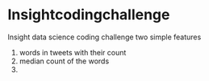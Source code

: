 # Insightcodingchallenge
Insight data science coding challenge
two simple features 
1. words in tweets with their count
2. median count of the words
3. 
